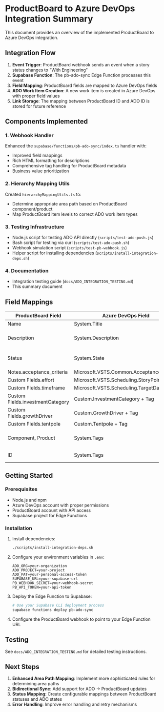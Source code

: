 # ProductBoard to Azure DevOps Integration Summary

This document provides an overview of the implemented ProductBoard to Azure DevOps integration.

## Integration Flow

1. **Event Trigger**: ProductBoard webhook sends an event when a story status changes to "With Engineering"
2. **Supabase Function**: The pb-ado-sync Edge Function processes this event
3. **Field Mapping**: ProductBoard fields are mapped to Azure DevOps fields
4. **ADO Work Item Creation**: A new work item is created in Azure DevOps with proper field values
5. **Link Storage**: The mapping between ProductBoard ID and ADO ID is stored for future reference

## Components Implemented

### 1. Webhook Handler
Enhanced the `supabase/functions/pb-ado-sync/index.ts` handler with:
- Improved field mappings
- Rich HTML formatting for descriptions 
- Comprehensive tag handling for ProductBoard metadata
- Business value prioritization

### 2. Hierarchy Mapping Utils
Created `hierarchyMappingUtils.ts` to:
- Determine appropriate area path based on ProductBoard component/product
- Map ProductBoard item levels to correct ADO work item types

### 3. Testing Infrastructure
- Node.js script for testing ADO API directly (`scripts/test-ado-push.js`)
- Bash script for testing via curl (`scripts/test-ado-push.sh`)
- Webhook simulation script (`scripts/test-pb-webhook.js`)
- Helper script for installing dependencies (`scripts/install-integration-deps.sh`)

### 4. Documentation
- Integration testing guide (`docs/ADO_INTEGRATION_TESTING.md`)
- This summary document

## Field Mappings

| ProductBoard Field | Azure DevOps Field | Notes |
|-------------------|-------------------|-------|
| Name | System.Title | |
| Description | System.Description | Enhanced with HTML formatting |
| Status | System.State | "With Engineering" → "New" |
| Notes.acceptance_criteria | Microsoft.VSTS.Common.AcceptanceCriteria | |
| Custom Fields.effort | Microsoft.VSTS.Scheduling.StoryPoints | |
| Custom Fields.timeframe | Microsoft.VSTS.Scheduling.TargetDate | |
| Custom Fields.investmentCategory | Custom.InvestmentCategory + Tag | |
| Custom Fields.growthDriver | Custom.GrowthDriver + Tag | |
| Custom Fields.tentpole | Custom.Tentpole + Tag | |
| Component, Product | System.Tags | Added as tags with prefixes |
| ID | System.Tags | ProductBoard ID reference |

## Getting Started

### Prerequisites
- Node.js and npm
- Azure DevOps account with proper permissions
- ProductBoard account with API access
- Supabase project for Edge Functions

### Installation

1. Install dependencies:
   ```bash
   ./scripts/install-integration-deps.sh
   ```

2. Configure your environment variables in `.env`:
   ```
   ADO_ORG=your-organization
   ADO_PROJECT=your-project
   ADO_PAT=your-personal-access-token
   SUPABASE_URL=your-supabase-url
   PB_WEBHOOK_SECRET=your-webhook-secret
   PB_API_TOKEN=your-api-token
   ```

3. Deploy the Edge Function to Supabase:
   ```bash
   # Use your Supabase CLI deployment process
   supabase functions deploy pb-ado-sync
   ```

4. Configure the ProductBoard webhook to point to your Edge Function URL

## Testing

See `docs/ADO_INTEGRATION_TESTING.md` for detailed testing instructions.

## Next Steps

1. **Enhanced Area Path Mapping**: Implement more sophisticated rules for determining area paths
2. **Bidirectional Sync**: Add support for ADO → ProductBoard updates
3. **Status Mapping**: Create configurable mappings between ProductBoard statuses and ADO states
4. **Error Handling**: Improve error handling and retry mechanisms
